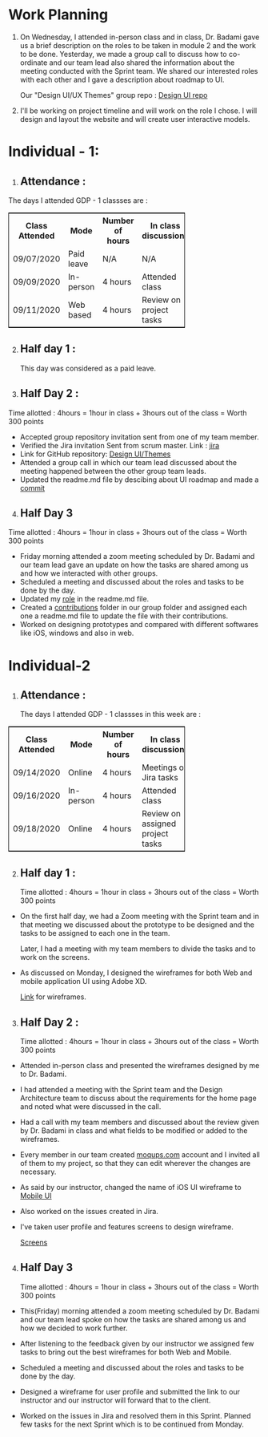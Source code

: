 # Work Planning 

1. On Wednesday, I attended in-person class and in class, Dr. Badami gave us a brief description on the roles to be taken in module 2 and the work to be done. Yesterday, we made a group call to discuss how to co-ordinate and our team lead also shared the information about the meeting conducted with the Sprint team. We shared our interested roles with each other and I gave a description about roadmap to UI.

    Our "Design UI/UX Themes" group repo : [Design UI repo](https://github.com/annie0sc/gdp_health_app/tree/master/Design_UI_and_Themes)


2. I'll be working on project timeline and will work on the role I chose.  I will design and layout the website and will create user interactive models.


# Individual - 1:
 
1. ## Attendance :
The days I attended GDP - 1 classses are :
    
<table style="width:70%;border: 1px solid black;">
<tr>
<th>Class Attended</th>	
<th>Mode </th> 
<th>Number of hours</th>
<th>In class discussions </th>
</tr>
<tr>
<td>09/07/2020</td>
<td>Paid leave</td> 
<td>N/A</td>
<td>N/A</td>
</tr>
<tr>
<td>09/09/2020</td>
<td>In-person</td>
<td> 4 hours</td>  
<td>Attended class</td> 
</tr>
<tr>
<td>09/11/2020</td>
<td>Web based</td>
<td> 4 hours</td>
<td>Review on project tasks</td>
</tr>
</table>

2. ## Half day 1 :

    This day was considered as a paid leave.

   
3. ## Half Day 2 :

Time allotted : 4hours = 1hour in class + 3hours out of the class = Worth 300 points

- Accepted group repository invitation sent from one of my team member. 
- Verified the Jira invitation Sent from scrum master. Link : [jira](http://cs04.nwmissouri.edu/projects/FIT/summary)
- Link for GitHub repository: 
[Design UI/Themes](https://github.com/annie0sc/gdp_health_app/tree/master/Design_UI_and_Themes)
- Attended a group call in which our team lead discussed about the meeting happened between the other group team leads. 
- Updated the readme.md file by descibing about UI roadmap and made a [commit](https://github.com/annie0sc/gdp_health_app/commit/fe0fead142b470d8a34c6bb0e9731e9e0534ba4b)



4. ## Half Day 3

Time allotted : 4hours = 1hour in class + 3hours out of the class = Worth 300 points


- Friday morning attended a zoom meeting scheduled by Dr. Badami and our team lead gave an update on how the tasks are shared among us and how we interacted with other groups.
- Scheduled a meeting and discussed about the roles and tasks to be done by the day.
- Updated my [role](https://github.com/annie0sc/gdp_health_app/commit/6f7dea3e009bed4a3c1376900a973c6e1080f0c5) in the readme.md file.
- Created a [contributions](https://github.com/annie0sc/gdp_health_app/commit/fdc213a1c4823bde0892b62e10d69f7e1bf6c5b0) folder in our group folder and assigned each one a readme.md file to update the file with their contributions.
- Worked on designing prototypes and compared with different softwares like iOS, windows and also in web.



# Individual-2 

1. ## Attendance :
   The days I attended GDP - 1 classses in this week are :
    
<table style="width:70%;border: 1px solid black;">
<tr>
<th>Class Attended</th>	
<th>Mode </th> 
<th>Number of hours</th>
<th>In class discussions </th>
</tr>
<tr>
<td>09/14/2020</td>
<td> Online </td> 
<td> 4 hours </td>
<td>Meetings on Jira tasks</td>
</tr>
<tr>
<td>09/16/2020</td>
<td> In-person </td>
<td> 4 hours </td>  
<td>Attended class</td> 
</tr>
<tr>
<td>09/18/2020</td>
<td> Online </td>
<td> 4 hours </td>
<td>Review on assigned project tasks</td>
</tr>
</table>

2. ## Half day 1 :

    Time allotted : 4hours = 1hour in class + 3hours out of the class = Worth 300 points

  - On the first half day, we had a Zoom meeting with the Sprint team and in that meeting we discussed about the prototype to be designed and the tasks to be assigned to each one in the team. 
  
    Later, I had a meeting with my team members to divide the tasks and to work on the screens.

  - As discussed on Monday, I designed the wireframes for both Web and mobile application UI using Adobe XD. 

    [Link](https://github.com/annie0sc/gdp_health_app/commit/4e71ab57d59e13f5db47d6c94168183fee93ab8b) for wireframes.

   
3. ## Half Day 2 :

   Time allotted : 4hours = 1hour in class + 3hours out of the class = Worth 300 points

- Attended in-person class and presented the wireframes designed by me to Dr. Badami. 

- I had attended a meeting with the Sprint team and the Design Architecture team to discuss about the requirements for the home page and noted what were discussed in the call.

- Had a call with my team members and discussed about the review given by Dr. Badami in class and what fields to be modified or added to the wireframes.

- Every member in our team created [moqups.com](https://moqups.com/) account and I invited all of them to my project, so that they can edit wherever the changes are necessary.

- As said by our instructor, changed the name of iOS UI wireframe to [Mobile UI](https://github.com/annie0sc/gdp_health_app/commit/b3dceb8c94c7c1ea6a87fb1629bdd8f45be3104e)

- Also worked on the issues created in Jira.

- I've taken user profile and features screens to design wireframe.

  [Screens](https://prnt.sc/uiync3)




4. ## Half Day 3

   Time allotted : 4hours = 1hour in class + 3hours out of the class = Worth 300 points


- This(Friday) morning attended a zoom meeting scheduled by Dr. Badami and our team lead spoke on how the tasks are shared among us and how we decided to work further. 

- After listening to the feedback given by our instructor we assigned few tasks to bring out the best wireframes for both Web and Mobile.

- Scheduled a meeting and discussed about the roles and tasks to be done by the day.

- Designed a wireframe for user profile and submitted the link to our instructor and our instructor will forward that to the client. 


- Worked on the issues in Jira and resolved them in this Sprint. Planned few tasks for the next Sprint which is to be continued from Monday.






